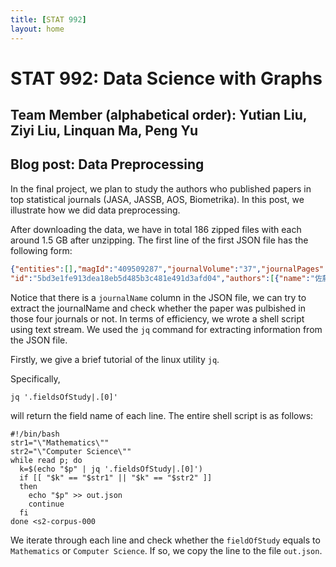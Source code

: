 ```yaml
---
title: [STAT 992]
layout: home
---
```


# STAT 992: Data Science with Graphs

## Team Member (alphabetical order): Yutian Liu, Ziyi Liu, Linquan Ma, Peng Yu 

## Blog post: Data Preprocessing
In the final project, we plan to study the authors who published papers in top statistical journals (JASA, JASSB, AOS, Biometrika). In this post, we illustrate how we did data preprocessing.

After downloading the data, we have in total 186 zipped files with each around 1.5 GB after unzipping. The first line of the first JSON file has the following form:

```JSON
{"entities":[],"magId":"409509287","journalVolume":"37","journalPages":"141-145","pmid":"","fieldsOfStudy":["Environmental Science"],"year":1993,"outCitations":[],"s2Url":"https://semanticscholar.org/paper/5bd3e1fe913dea18eb5d485b3c481e491d3afd04","s2PdfUrl":"",
"id":"5bd3e1fe913dea18eb5d485b3c481e491d3afd04","authors":[{"name":"佐藤 正仁","ids":["87354532"]},{"name":"大野 芳和","ids":["108325260"]}],"journalName":"","paperAbstract":"","inCitations":[],"pdfUrls":[],"title":"熱帯地域における農業振興と環境保全 Ｉｖ．農業生産性向上と環境保全 熱帯畑作と環境保全","doi":"","sources":[],"doiUrl":"","venue":""}

```
Notice that there is a `journalName` column in the JSON file, we can try to extract the journalName and check whether the paper was pulbished in those four journals or not. In terms of efficiency, we wrote a shell script using text stream. We used the `jq` command for extracting information from the JSON file.

Firstly, we give a brief tutorial of the linux utility `jq`.

Specifically, 
```shell
jq '.fieldsOfStudy|.[0]'
```
will return the field name of each line. The entire shell script is as follows:

```shell
#!/bin/bash
str1="\"Mathematics\""
str2="\"Computer Science\""
while read p; do
  k=$(echo "$p" | jq '.fieldsOfStudy|.[0]')
  if [[ "$k" == "$str1" || "$k" == "$str2" ]]
  then
    echo "$p" >> out.json
    continue
  fi
done <s2-corpus-000 

```
We iterate through each line and check whether the `fieldOfStudy` equals to `Mathematics` or `Computer Science`. If so, we copy the line to the file `out.json`.






